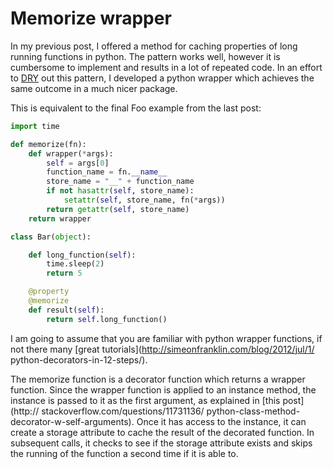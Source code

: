# Memorize wrapper

In my previous post, I offered a method for caching properties of long running
functions in python. The pattern works well, however it is
cumbersome to implement and results in a lot of repeated code. In an effort
to [DRY](https://en.wikipedia.org/wiki/Don%27t_repeat_yourself) out this
pattern, I developed a python wrapper which achieves
the same outcome in a much nicer package.

This is equivalent to the final Foo example from the last post:

``` python
import time

def memorize(fn):
    def wrapper(*args):
        self = args[0]
        function_name = fn.__name__
        store_name = "__" + function_name
        if not hasattr(self, store_name):
            setattr(self, store_name, fn(*args))
        return getattr(self, store_name)
    return wrapper

class Bar(object):

    def long_function(self):
        time.sleep(2)
        return 5

    @property
    @memorize
    def result(self):
        return self.long_function()
```

I am going to assume that you are familiar with python wrapper functions, if not
there many [great tutorials](http://simeonfranklin.com/blog/2012/jul/1/
python-decorators-in-12-steps/).

The memorize function is a decorator function which returns a wrapper function.
Since the wrapper function is applied to an instance method, the instance
is passed to it as the first argument, as explained in [this post](http://
stackoverflow.com/questions/11731136/
python-class-method-decorator-w-self-arguments). Once it has access to the
instance, it can create a storage attribute to cache the result of the decorated
function. In subsequent calls, it checks to see if the storage attribute exists
and skips the running of the function a second time if it is able to.
